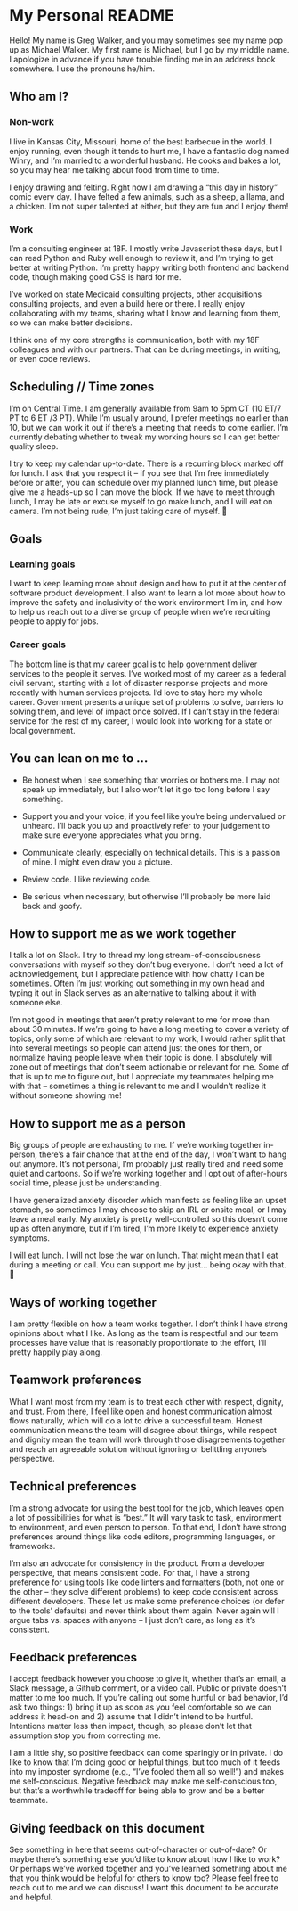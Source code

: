 # My Personal README

Hello! My name is Greg Walker, and you may sometimes see my name pop up as Michael Walker. My first name is Michael, but I go by my middle name. I apologize in advance if you have trouble finding me in an address book somewhere. I use the pronouns he/him.

## Who am I?

### Non-work

I live in Kansas City, Missouri, home of the best barbecue in the world. I enjoy running, even though it tends to hurt me, I have a fantastic dog named Winry, and I’m married to a wonderful husband. He cooks and bakes a lot, so you may hear me talking about food from time to time.

I enjoy drawing and felting. Right now I am drawing a “this day in history” comic every day. I have felted a few animals, such as a sheep, a llama, and a chicken. I’m not super talented at either, but they are fun and I enjoy them!

### Work

I’m a consulting engineer at 18F. I mostly write Javascript these days, but I can read Python and Ruby well enough to review it, and I’m trying to get better at writing Python. I’m pretty happy writing both frontend and backend code, though making good CSS is hard for me.

I’ve worked on state Medicaid consulting projects, other acquisitions consulting projects, and even a build here or there. I really enjoy collaborating with my teams, sharing what I know and learning from them, so we can make better decisions.

I think one of my core strengths is communication, both with my 18F colleagues and with our partners. That can be during meetings, in writing, or even code reviews.

## Scheduling // Time zones

I’m on Central Time. I am generally available from 9am to 5pm CT (10 ET/7 PT to 6 ET /3 PT). While I’m usually around, I prefer meetings no earlier than 10, but we can work it out if there’s a meeting that needs to come earlier. I’m currently debating whether to tweak my working hours so I can get better quality sleep.

I try to keep my calendar up-to-date. There is a recurring block marked off for lunch. I ask that you respect it – if you see that I’m free immediately before or after, you can schedule over my planned lunch time, but please give me a heads-up so I can move the block. If we have to meet through lunch, I may be late or excuse myself to go make lunch, and I will eat on camera. I’m not being rude, I’m just taking care of myself. 🙂

## Goals

### Learning goals

I want to keep learning more about design and how to put it at the center of software product development. I also want to learn a lot more about how to improve the safety and inclusivity of the work environment I’m in, and how to help us reach out to a diverse group of people when we’re recruiting people to apply for jobs.

### Career goals

The bottom line is that my career goal is to help government deliver services to the people it serves. I’ve worked most of my career as a federal civil servant, starting with a lot of disaster response projects and more recently with human services projects. I’d love to stay here my whole career. Government presents a unique set of problems to solve, barriers to solving them, and level of impact once solved. If I can’t stay in the federal service for the rest of my career, I would look into working for a state or local government.

## You can lean on me to …

- Be honest when I see something that worries or bothers me. I may not speak up immediately, but I also won’t let it go too long before I say something.

- Support you and your voice, if you feel like you’re being undervalued or unheard. I’ll back you up and proactively refer to your judgement to make sure everyone appreciates what you bring.

- Communicate clearly, especially on technical details. This is a passion of mine. I might even draw you a picture.

- Review code. I like reviewing code.

- Be serious when necessary, but otherwise I’ll probably be more laid back and goofy.

## How to support me as we work together

I talk a lot on Slack. I try to thread my long stream-of-consciousness conversations with myself so they don’t bug everyone. I don’t need a lot of acknowledgement, but I appreciate patience with how chatty I can be sometimes. Often I’m just working out something in my own head and typing it out in Slack serves as an alternative to talking about it with someone else.

I’m not good in meetings that aren’t pretty relevant to me for more than about 30 minutes. If we’re going to have a long meeting to cover a variety of topics, only some of which are relevant to my work, I would rather split that into several meetings so people can attend just the ones for them, or normalize having people leave when their topic is done. I absolutely will zone out of meetings that don’t seem actionable or relevant for me. Some of that is up to me to figure out, but I appreciate my teammates helping me with that – sometimes a thing is relevant to me and I wouldn’t realize it without someone showing me!

## How to support me as a person

Big groups of people are exhausting to me. If we’re working together in-person, there’s a fair chance that at the end of the day, I won’t want to hang out anymore. It’s not personal, I’m probably just really tired and need some quiet and cartoons. So if we’re working together and I opt out of after-hours social time, please just be understanding.

I have generalized anxiety disorder which manifests as feeling like an upset stomach, so sometimes I may choose to skip an IRL or onsite meal, or I may leave a meal early. My anxiety is pretty well-controlled so this doesn’t come up as often anymore, but if I’m tired, I’m more likely to experience anxiety symptoms.

I will eat lunch. I will not lose the war on lunch. That might mean that I eat during a meeting or call. You can support me by just… being okay with that. 🙂

## Ways of working together

I am pretty flexible on how a team works together. I don’t think I have strong opinions about what I like. As long as the team is respectful and our team processes have value that is reasonably proportionate to the effort, I’ll pretty happily play along.

## Teamwork preferences

What I want most from my team is to treat each other with respect, dignity, and trust. From there, I feel like open and honest communication almost flows naturally, which will do a lot to drive a successful team. Honest communication means the team will disagree about things, while respect and dignity mean the team will work through those disagreements together and reach an agreeable solution without ignoring or belittling anyone’s perspective.

## Technical preferences

I’m a strong advocate for using the best tool for the job, which leaves open a lot of possibilities for what is “best.” It will vary task to task, environment to environment, and even person to person. To that end, I don’t have strong preferences around things like code editors, programming languages, or frameworks.

I’m also an advocate for consistency in the product. From a developer perspective, that means consistent code. For that, I have a strong preference for using tools like code linters and formatters (both, not one or the other – they solve different problems) to keep code consistent across different developers. These let us make some preference choices (or defer to the tools’ defaults) and never think about them again. Never again will I argue tabs vs. spaces with anyone – I just don’t care, as long as it’s consistent.

## Feedback preferences

I accept feedback however you choose to give it, whether that’s an email, a Slack message, a Github comment, or a video call. Public or private doesn’t matter to me too much. If you’re calling out some hurtful or bad behavior, I’d ask two things: 1) bring it up as soon as you feel comfortable so we can address it head-on and 2) assume that I didn’t intend to be hurtful. Intentions matter less than impact, though, so please don’t let that assumption stop you from correcting me.

I am a little shy, so positive feedback can come sparingly or in private. I do like to know that I’m doing good or helpful things, but too much of it feeds into my imposter syndrome (e.g., “I’ve fooled them all so well!”) and makes me self-conscious. Negative feedback may make me self-conscious too, but that’s a worthwhile tradeoff for being able to grow and be a better teammate.

## Giving feedback on this document

See something in here that seems out-of-character or out-of-date? Or maybe there’s something else you’d like to know about how I like to work? Or perhaps we’ve worked together and you’ve learned something about me that you think would be helpful for others to know too? Please feel free to reach out to me and we can discuss! I want this document to be accurate and helpful.
